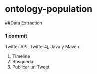 # ontology-population

##Data Extraction 
### 1 commit

Twitter API, Twitter4j, Java y Maven.

1. Timeline
2. Búsqueda
3. Publicar un Tweet
